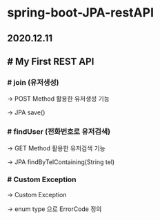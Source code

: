 # spring-boot-JPA-restAPI

## 2020.12.11
## # My First REST API

### # join (유저생성)
  -> POST Method 활용한 유저생성 기능
  
  -> JPA save()
  
### # findUser (전화번호로 유저검색)
  -> GET Method 활용한 유저검색 기능
  
  -> JPA findByTelContaining(String tel)
  
### # Custom Exception
  -> Custom Exception 
  
  -> enum type 으로 ErrorCode 정의
